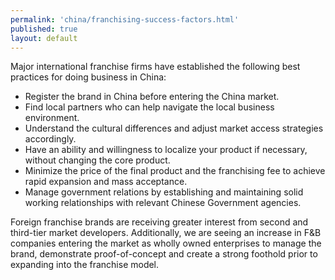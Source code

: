 ```yaml
--- 
permalink: 'china/franchising-success-factors.html' 
published: true 
layout: default
---
```

Major international franchise firms have established the following best practices for doing business in China:

* Register the brand in China before entering the China market.
* Find local partners who can help navigate the local business environment.
* Understand the cultural differences and adjust market access strategies accordingly.
* Have an ability and willingness to localize your product if necessary, without changing the core product.
* Minimize the price of the final product and the franchising fee to achieve rapid expansion and mass acceptance.
* Manage government relations by establishing and maintaining solid working relationships with relevant Chinese Government agencies.

Foreign franchise brands are receiving greater interest from second and third-tier market developers. Additionally, we are seeing an increase in F&B companies entering the market as wholly owned enterprises to manage the brand, demonstrate proof-of-concept and create a strong foothold prior to expanding into the franchise model.

